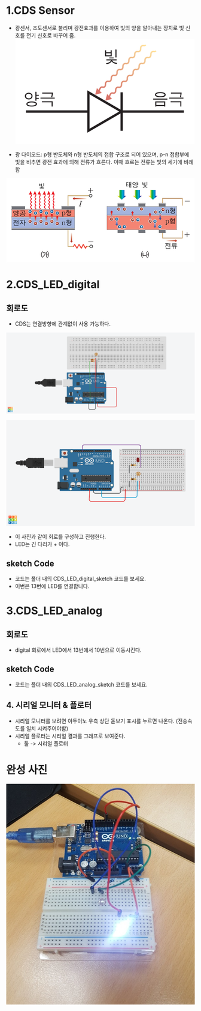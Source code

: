 # 1.CDS Sensor
- 광센서, 조도센서로 불리며 광전효과를 이용하여 빛의 양을 알아내는 장치로 빛 신호를 전기 신호로 바꾸어 줌.
![광다이오드](./pic/광다이오드.png)

- 광 다이오드: p형 반도체와 n형 반도체의 접합 구조로 되어 있으며, p-n 접합부에 빛을 비추면 광전 효과에 의해 전류가 흐른다. 
			이때 흐르는 전류는 빛의 세기에 비례함

![CDS_원리](./pic/CDS_원리.png)


# 2.CDS_LED_digital

## 회로도
- CDS는 연결방향에 관계없이 사용 가능하다.

![CDS_기본회로](./pic/CDS_기본회로.png)

![CDS_LED_회로도](./pic/CDS_LED_회로도.png)

- 이 사진과 같이 회로를 구성하고 진행한다.
- LED는 긴 다리가 + 이다.


## sketch Code
- 코드는 폴더 내의 CDS_LED_digital_sketch 코드를 보세요.
- 이번은 13번에 LED를 연결합니다.


# 3.CDS_LED_analog

## 회로도
- digital 회로에서 LED에서 13번에서 10번으로 이동시킨다.

## sketch Code
- 코드는 폴더 내의 CDS_LED_analog_sketch 코드를 보세요.



## 4. 시리얼 모니터 & 플로터
- 시리얼 모니터를 보려면 아두이노 우측 상단 돋보기 표시를 누르면 나온다. (전송속도를 일치 시켜주어야함)
- 시리얼 플로터는 시리얼 결과를 그래프로 보여준다.
	- 툴 -> 시리얼 플로터


# 완성 사진

![final](./pic/final.jpg)
